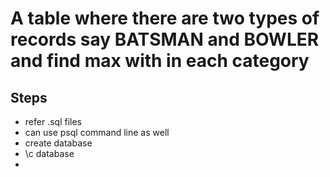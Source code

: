 # A table where there are two types of records say BATSMAN and BOWLER and find max with in each category

## Steps
- refer .sql files
- can use psql command line as well
- create database
- \c database
- 